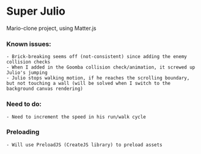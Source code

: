 # Super Julio

  Mario-clone project, using Matter.js 
  
  ### Known issues: 
    - Brick-breaking seems off (not-consistent) since adding the enemy collision checks 
    - When I added in the Goomba collision check/animation, it screwed up Julio's jumping 
    - Julio stops walking motion, if he reaches the scrolling boundary, but not touching a wall (will be solved when I switch to the background canvas rendering) 
  
  ### Need to do: 
    - Need to increment the speed in his run/walk cycle 
    
  ### Preloading 
    - Will use PreloadJS (CreateJS library) to preload assets 
    